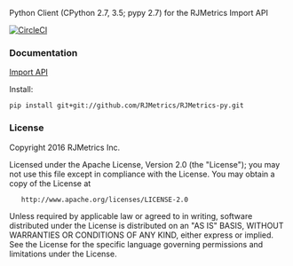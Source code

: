 Python Client (CPython 2.7, 3.5; pypy 2.7) for the RJMetrics Import API

[![CircleCI](https://circleci.com/gh/RJMetrics/RJMetrics-py.svg?style=svg)](https://circleci.com/gh/RJMetrics/RJMetrics-py)

### Documentation

[Import API](http://developers.rjmetrics.com/api.html)

Install:

```
pip install git+git://github.com/RJMetrics/RJMetrics-py.git
```

### License

   Copyright 2016 RJMetrics Inc.

   Licensed under the Apache License, Version 2.0 (the "License");
   you may not use this file except in compliance with the License.
   You may obtain a copy of the License at

       http://www.apache.org/licenses/LICENSE-2.0

   Unless required by applicable law or agreed to in writing, software
   distributed under the License is distributed on an "AS IS" BASIS,
   WITHOUT WARRANTIES OR CONDITIONS OF ANY KIND, either express or implied.
   See the License for the specific language governing permissions and
   limitations under the License.
